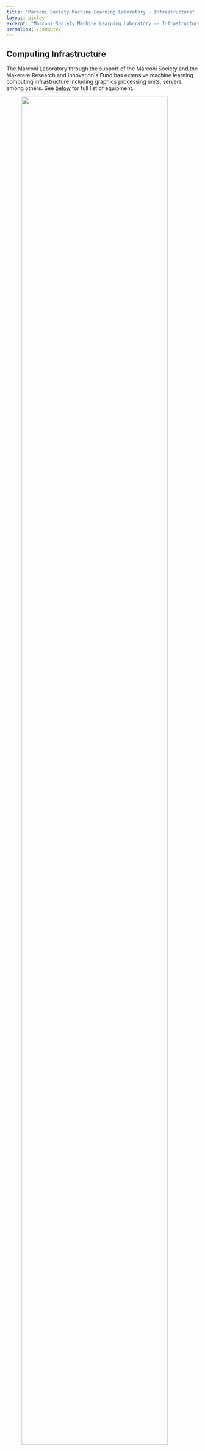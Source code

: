 ```yaml
---
title: "Marconi Society Machine Learning Laboratory - Infrastructure"
layout: piclay
excerpt: "Marconi Society Machine Learning Laboratory -- Infrastructure"
permalink: /compute/
---
```


## Computing Infrastructure

The Marconi Laboratory through the support of the Marconi Society and the Makerere Research and Innovation's Fund has extensive machine learning computing infrastructure including graphics processing units, servers among others. See [below](#equipment) for full list of equipment.

<figure>
<img src="{{ site.url }}{{ site.baseurl }}/images/compute/racks.jpg" width="95%">
</figure>

<a class="anchor" name="equipment"></a>

## Equipment

<table>
<thead>
  <tr>
    <th>Device</th>
    <th>Qty</th>
    <th>Specifications</th>
  </tr>
</thead>
<tbody>
  <tr>
    <td>Dell PowerEdge R730 Server</td>
    <td>2</td>
    <td>128GB RAM	<br>2TB HDD<br>Intel Xeon 20CPUs</td>
  </tr>
  <tr>
    <td>Dell PowerEdge R730 Server</td>
    <td>1</td>
    <td>32GB RAM<br>2TB HDD<br>Intel Xeon 20CPUs</td>
  </tr>
  <tr>
    <td>Nvidia GeFORCE GTX 1080Ti Founders Edition</td>
    <td>3</td>
    <td>Base Clock: 1480 MHZ<br>Boost Clock: 1582 MHz<br>Memory Clock: 11016 MHz Effective<br>CUDA Cores: 3584<br>Bus Type: PCIe 3.0<br>Memory Detail: 11264MB GDDR5X<br>Memory Bit Width: 352 Bit<br>Memory Speed: 0.18ns<br>Memory Bandwidth: 484.4 GB/s<br>LED Logo: Yes (White)<br>UPC: 843368047917</td>
  </tr>
  <tr>
    <td>Nvidia Titan V</td>
    <td>2</td>
    <td>Core Clock: 1200MHz<br>CUDA Cores:5120<br>Boost Clock: 1455MHz<br>Memory Clock: 1.7Gbps HBM2<br>Memory Bus Width: 3072-bit<br>Memory Bandwidth: 653GB/sec<br>VRAM: 12GB<br>L2 Cache: 4.5MB</td>
  </tr>
  <tr>
  <td>HP Z2 Tower Workstation</td>
  <td>1</td>
  <td>64 GB DDR4-2666 ECC SDRAM<br>2 PCIe slots<br>Intel Xeon processor<br>Intel C246</td>
  </tr>
</tbody>
</table>
